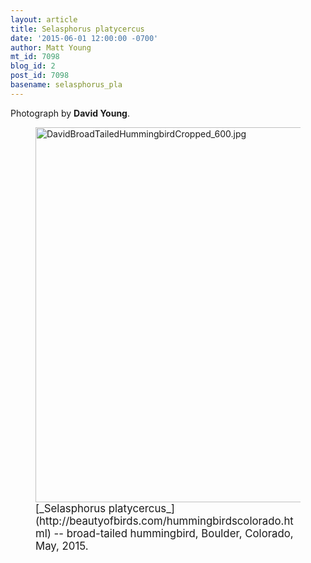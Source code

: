 ```yaml
---
layout: article
title: Selasphorus platycercus
date: '2015-06-01 12:00:00 -0700'
author: Matt Young
mt_id: 7098
blog_id: 2
post_id: 7098
basename: selasphorus_pla
---
```

Photograph by **David Young**.

<figure>
<img src="/PT/uploads/2015/DavidBroadTailedHummingbirdCropped_600.jpg" alt="DavidBroadTailedHummingbirdCropped_600.jpg" width="600" />
<figcaption markdown="span">
<big>[_Selasphorus platycercus_](http://beautyofbirds.com/hummingbirdscolorado.html) -- broad-tailed hummingbird, Boulder, Colorado, May, 2015.</big>

</figcaption>
</figure>
